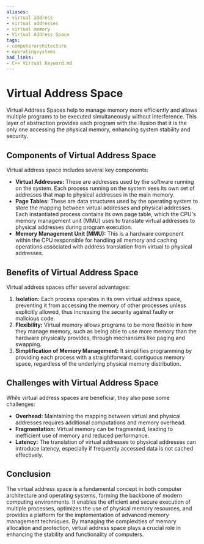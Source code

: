 ```yaml
---
aliases:
- virtual address
- virtual addresses
- virtual memory
- Virtual Address Space
tags:
- computerarchitecture
- operatingsystems
bad_links:
- C++ Virtual Keyword.md
---
```

# Virtual Address Space
Virtual Address Spaces help to manage memory more efficiently and allows multiple programs to be executed simultaneously without interference. This layer of abstraction provides each program with the illusion that it is the only one accessing the physical memory, enhancing system stability and security.

## Components of Virtual Address Space
Virtual address space includes several key components:
- **Virtual Addresses:** These are addresses used by the software running on the system. Each process running on the system sees its own set of addresses that map to physical addresses in the main memory.
- **Page Tables:** These are data structures used by the operating system to store the mapping between virtual addresses and physical addresses. Each instantiated process contains its own page table, which the CPU's memory management unit (MMU) uses to translate virtual addresses to physical addresses during program execution.
- **Memory Management Unit (MMU):** This is a hardware component within the CPU responsible for handling all memory and caching operations associated with address translation from virtual to physical addresses.

## Benefits of Virtual Address Space
Virtual address spaces offer several advantages:
1. **Isolation:** Each process operates in its own virtual address space, preventing it from accessing the memory of other processes unless explicitly allowed, thus increasing the security against faulty or malicious code.
2. **Flexibility:** Virtual memory allows programs to be more flexible in how they manage memory, such as being able to use more memory than the hardware physically provides, through mechanisms like paging and swapping.
3. **Simplification of Memory Management:** It simplifies programming by providing each process with a straightforward, contiguous memory space, regardless of the underlying physical memory distribution.

## Challenges with Virtual Address Space
While virtual address spaces are beneficial, they also pose some challenges:
- **Overhead:** Maintaining the mapping between virtual and physical addresses requires additional computations and memory overhead.
- **Fragmentation:** Virtual memory can be fragmented, leading to inefficient use of memory and reduced performance.
- **Latency:** The translation of virtual addresses to physical addresses can introduce latency, especially if frequently accessed data is not cached effectively.

## Conclusion
The virtual address space is a fundamental concept in both computer architecture and operating systems, forming the backbone of modern computing environments. It enables the efficient and secure execution of multiple processes, optimizes the use of physical memory resources, and provides a platform for the implementation of advanced memory management techniques. By managing the complexities of memory allocation and protection, virtual address space plays a crucial role in enhancing the stability and functionality of computers.